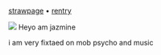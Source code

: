 [strawpage](https://tylercherrybomb.straw.page/)  •  [rentry](https://rentry.co/summers2000)

![](https://64.media.tumblr.com/385f81e2ca0df39f1d809173db8dcae8/5441e07baf50fa00-20/s1280x1920/5870e9f41ea0b50b7d4d4fea93411b6c687f8450.pnj)
Heyo am jazmine 

i am very fixtaed on mob psycho and music
